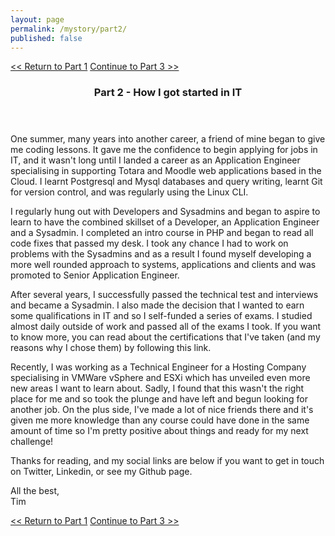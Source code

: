```yaml
---
layout: page
permalink: /mystory/part2/
published: false
---
```


<div><a id="l" href="/mystory/part1"><< Return to Part 1</a>&nbsp;<a id="r" href="/mystory/part3">Continue to Part 3 >></a></div>

<header class="post-header">
  <h3 class="post-title">Part 2 - How I got started in IT</h3>
</header>
  One summer, many years into another career, a friend of mine began to give me
  coding lessons. It gave me the confidence to begin applying for jobs in IT, and
  it wasn't long until I landed a career as an Application Engineer specialising
  in supporting Totara and Moodle web applications based in the Cloud. I learnt
  Postgresql and Mysql databases and query writing, learnt Git for version control,
  and was regularly using the Linux CLI.

  I regularly hung out with Developers and Sysadmins and began to aspire to learn
  to have the combined skillset of a Developer, an Application Engineer and a
  Sysadmin. I completed an intro course in PHP and began to read all code fixes
  that passed my desk. I took any chance I had to work on problems with the
  Sysadmins and as a result I found myself developing a more well rounded approach
  to systems, applications and clients and was promoted to Senior Application Engineer.

  After several years, I successfully passed the technical test and interviews and became
  a Sysadmin. I also made the decision that I wanted to earn some qualifications
  in IT and so I self-funded a series of exams. I studied almost daily outside of work
  and passed all of the exams I took. If you want to know more, you can read about
  the certifications that I've taken (and my reasons why I chose them) by following this link.

  Recently, I was working as a Technical Engineer for a Hosting Company specialising in
  VMWare vSphere and ESXi which has unveiled even more new areas I want to learn about.
  Sadly, I found that this wasn't the right place for me and so took the plunge
  and have left and begun looking for another job. On the plus side, I've made a lot
  of nice friends there and it's given me more knowledge than any course could have
  done in the same amount of time so I'm pretty positive about things and ready
  for my next challenge!

  Thanks for reading, and my social links are below if you want to get in touch on
  Twitter, Linkedin, or see my Github page.

  All the best,<br>
  Tim

<div><a id="l" href="/mystory/part1"><< Return to Part 1</a>&nbsp;<a id="r" href="/mystory/part3">Continue to Part 3 >></a></div>
